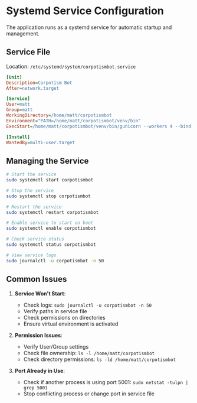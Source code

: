 # Systemd Service Configuration

The application runs as a systemd service for automatic startup and management.

## Service File

Location: `/etc/systemd/system/corpotismbot.service`

```ini
[Unit]
Description=Corpotism Bot
After=network.target

[Service]
User=matt
Group=matt
WorkingDirectory=/home/matt/corpotismbot
Environment="PATH=/home/matt/corpotismbot/venv/bin"
ExecStart=/home/matt/corpotismbot/venv/bin/gunicorn --workers 4 --bind 127.0.0.1:5001 app:app

[Install]
WantedBy=multi-user.target
```

## Managing the Service

```bash
# Start the service
sudo systemctl start corpotismbot

# Stop the service
sudo systemctl stop corpotismbot

# Restart the service
sudo systemctl restart corpotismbot

# Enable service to start on boot
sudo systemctl enable corpotismbot

# Check service status
sudo systemctl status corpotismbot

# View service logs
sudo journalctl -u corpotismbot -n 50
```

## Common Issues

1. **Service Won't Start**:
   - Check logs: `sudo journalctl -u corpotismbot -n 50`
   - Verify paths in service file
   - Check permissions on directories
   - Ensure virtual environment is activated

2. **Permission Issues**:
   - Verify User/Group settings
   - Check file ownership: `ls -l /home/matt/corpotismbot`
   - Check directory permissions: `ls -ld /home/matt/corpotismbot`

3. **Port Already in Use**:
   - Check if another process is using port 5001: `sudo netstat -tulpn | grep 5001`
   - Stop conflicting process or change port in service file 